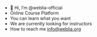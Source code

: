 - 👋 Hi, I’m @weblia-official
- Online Course Platform
- You can learn what you want
- We are currently looking for instructors
- How to reach me info@weblia.org

<!---
weblia-official/weblia-official is a ✨ special ✨ repository because its `README.md` (this file) appears on your GitHub profile.
You can click the Preview link to take a look at your changes.
--->
